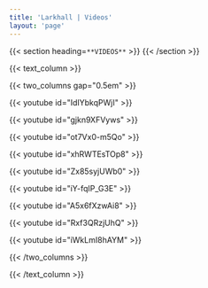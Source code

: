 ```yaml
---
title: 'Larkhall | Videos'
layout: 'page'
---
```


{{< section heading=`**VIDEOS**` >}}
{{< /section >}}

{{< text_column >}}

{{< two_columns gap="0.5em" >}}

{{< youtube id="IdIYbkqPWjI" >}} <!-- TOF -->

{{< youtube id="gjkn9XFVyws" >}} <!-- Cascade -->

{{< youtube id="ot7Vx0-m5Qo" >}} <!-- Astronomia -->

{{< youtube id="xhRWTEsTOp8" >}} <!-- M&T -->

{{< youtube id="Zx85syjUWb0" >}} <!-- River's Tent -->

{{< youtube id="iY-fqIP_G3E" >}} <!-- Uncertain Times -->

{{< youtube id="A5x6fXzwAi8" >}} <!-- Violet Hour -->

{{< youtube id="Rxf3QRzjUhQ" >}} <!-- Interview -->

{{< youtube id="iWkLmI8hAYM" >}} <!-- Cascade -->

{{< /two_columns >}}

{{< /text_column >}}

